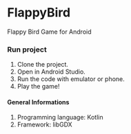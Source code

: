 # FlappyBird
Flappy Bird Game for Android

### Run project
1. Clone the project.
2. Open in Android Studio.
3. Run the code with emulator or phone.
4. Play the game!

#### General Informations
1. Programming language: Kotlin
2. Framework: libGDX
